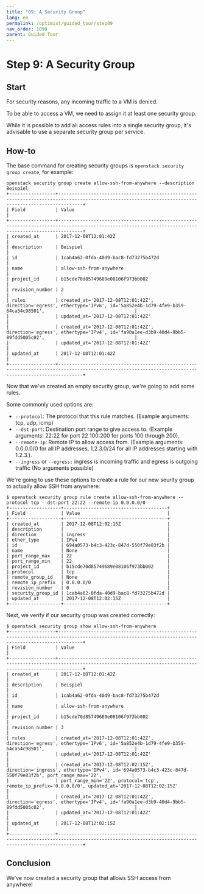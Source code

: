 ```yaml
---
title: "09: A Security Group"
lang: en
permalink: /optimist/guided_tour/step09
nav_order: 1090
parent: Guided Tour
---
```


Step 9: A Security Group
========================

Start
-----

For security reasons, any incoming traffic to a VM is denied.

To be able to access a VM, we need to assign it at least one security
group.

While it is possible to add all access rules into a single security
group, it's advisable to use a separate security group per service.

How-to
------

The base command for creating security groups is `openstack security group create`, for example:

```
openstack security group create allow-ssh-from-anywhere --description Beispiel
+-----------------+-----------------------------------------------------------------------------------------------------------------------------------------------------+
| Field           | Value                                                                                                                                               |
+-----------------+-----------------------------------------------------------------------------------------------------------------------------------------------------+
| created_at      | 2017-12-08T12:01:42Z                                                                                                                                |
| description     | Beispiel                                                                                                                                            |
| id              | 1cab4a62-0fda-40d9-bac8-fd73275b472d                                                                                                                |
| name            | allow-ssh-from-anywhere                                                                                                                             |
| project_id      | b15cde70d85749689e08106f973bb002                                                                                                                    |
| revision_number | 2                                                                                                                                                   |
| rules           | created_at='2017-12-08T12:01:42Z', direction='egress', ethertype='IPv6', id='5a852e4b-1d79-4fe9-b359-64ca54c98501',                                 |
|                 | updated_at='2017-12-08T12:01:42Z'                                                                                                                   |
|                 | created_at='2017-12-08T12:01:42Z', direction='egress', ethertype='IPv4', id='fa90a1ee-d3b9-40d4-9bb5-89fdd5005c02',                                 |
|                 | updated_at='2017-12-08T12:01:42Z'                                                                                                                   |
| updated_at      | 2017-12-08T12:01:42Z                                                                                                                                |
+-----------------+-----------------------------------------------------------------------------------------------------------------------------------------------------+
```

Now that we've created an empty security group, we're going to add some
rules.

Some commonly used options are:

-   `--protocol`: The protocol that this rule matches. (Example
    arguments: tcp, udp, icmp)
-   `--dst-port`: Destination port range to give access to. (Example
    arguments: 22:22 for port 22 100:200 for ports 100 through 200).
-   `--remote-ip`: Remote IP to allow access from. (Example arguments:
    0.0.0.0/0 for all IP addresses, 1.2.3.0/24 for all IP addresses
    starting with 1.2.3.).
-   `--ingress` or `--egress:` ingress is incoming traffic and egress is
    outgoing traffic (No arguments possible)

We're going to use these options to create a rule for our new seurity group to
actually allow SSH from anywhere:

```
$ openstack security group rule create allow-ssh-from-anywhere --protocol tcp --dst-port 22:22 --remote-ip 0.0.0.0/0
+-------------------+--------------------------------------+
| Field             | Value                                |
+-------------------+--------------------------------------+
| created_at        | 2017-12-08T12:02:15Z                 |
| description       |                                      |
| direction         | ingress                              |
| ether_type        | IPv4                                 |
| id                | 694a0573-b4c3-423c-847d-550f79e83f2b |
| name              | None                                 |
| port_range_max    | 22                                   |
| port_range_min    | 22                                   |
| project_id        | b15cde70d85749689e08106f973bb002     |
| protocol          | tcp                                  |
| remote_group_id   | None                                 |
| remote_ip_prefix  | 0.0.0.0/0                            |
| revision_number   | 0                                    |
| security_group_id | 1cab4a62-0fda-40d9-bac8-fd73275b472d |
| updated_at        | 2017-12-08T12:02:15Z                 |
+-------------------+--------------------------------------+
```

Next, we verify if our security group was created correctly:

```
$ openstack security group show allow-ssh-from-anywhere
+-----------------+-----------------------------------------------------------------------------------------------------------------------------------------------------+
| Field           | Value                                                                                                                                               |
+-----------------+-----------------------------------------------------------------------------------------------------------------------------------------------------+
| created_at      | 2017-12-08T12:01:42Z                                                                                                                                |
| description     | Beispiel                                                                                                                                            |
| id              | 1cab4a62-0fda-40d9-bac8-fd73275b472d                                                                                                                |
| name            | allow-ssh-from-anywhere                                                                                                                             |
| project_id      | b15cde70d85749689e08106f973bb002                                                                                                                    |
| revision_number | 3                                                                                                                                                   |
| rules           | created_at='2017-12-08T12:01:42Z', direction='egress', ethertype='IPv6', id='5a852e4b-1d79-4fe9-b359-64ca54c98501',                                 |
|                 | updated_at='2017-12-08T12:01:42Z'                                                                                                                   |
|                 | created_at='2017-12-08T12:02:15Z', direction='ingress', ethertype='IPv4', id='694a0573-b4c3-423c-847d-550f79e83f2b', port_range_max='22',           |
|                 | port_range_min='22', protocol='tcp', remote_ip_prefix='0.0.0.0/0', updated_at='2017-12-08T12:02:15Z'                                                |
|                 | created_at='2017-12-08T12:01:42Z', direction='egress', ethertype='IPv4', id='fa90a1ee-d3b9-40d4-9bb5-89fdd5005c02',                                 |
|                 | updated_at='2017-12-08T12:01:42Z'                                                                                                                   |
| updated_at      | 2017-12-08T12:02:15Z                                                                                                                                |
+-----------------+-----------------------------------------------------------------------------------------------------------------------------------------------------+
```

Conclusion
----------

We've now created a security group that allows SSH access from anywhere!
